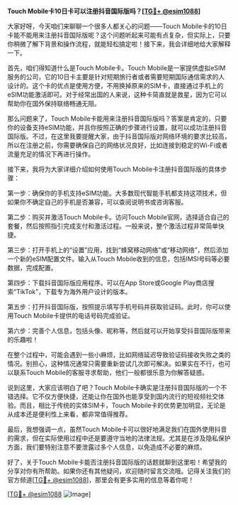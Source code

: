 **Touch Mobile卡10日卡可以注册抖音国际版吗？[[TG💪+ @esim1088](https://t.me/s/esim1088)]**

大家好呀，今天咱们来聊聊一个很多人都关心的问题——Touch Mobile卡的10日卡能不能用来注册抖音国际版呢？这个问题听起来可能有点复杂，但实际上，只要你稍微了解下背景和操作流程，就能轻松搞定啦！接下来，我会详细地给大家解释一下。

首先，咱们得知道什么是Touch Mobile卡。Touch Mobile是一家提供虚拟eSIM服务的公司，它的10日卡主要是针对短期旅行者或者需要短期国际通信需求的人设计的。这个卡的优点是使用方便，不用换掉原来的SIM卡，直接通过手机上的eSIM功能激活即可。对于经常出国的人来说，这种卡简直就是救星，因为它可以帮助你在国外保持联络畅通无阻。

那么问题来了，Touch Mobile卡能用来注册抖音国际版吗？答案是肯定的，只要你的设备支持eSIM功能，并且你按照正确的步骤进行设置，就可以成功注册抖音国际版。不过，在这里我要提醒大家，由于抖音国际版对网络环境的要求比较高，所以在注册之前，你需要确保自己的网络状况良好，比如连接到稳定的Wi-Fi或者流量充足的情况下再进行操作。

接下来，我将为大家详细介绍如何使用Touch Mobile卡注册抖音国际版的具体步骤：

第一步：确保你的手机支持eSIM功能。大多数现代智能手机都支持这项技术，但如果你不确定自己的手机是否兼容，可以查阅说明书或咨询客服。

第二步：购买并激活Touch Mobile卡。访问Touch Mobile官网，选择适合自己的套餐，然后按照指引完成支付和激活过程。一般来说，整个激活过程非常简单快捷。

第三步：打开手机上的“设置”应用，找到“蜂窝移动网络”或“移动网络”，然后添加一个新的eSIM配置文件。输入从Touch Mobile收到的信息，包括IMSI号码等必要数据，完成配置。

第四步：下载抖音国际版应用程序。可以在App Store或Google Play商店搜索“TikTok”，下载专为海外用户设计的版本。

第五步：打开抖音国际版，按照提示填写手机号码并获取验证码。此时，你可以使用Touch Mobile卡提供的电话号码完成验证。

第六步：完善个人信息，包括头像、昵称等，然后就可以开始享受抖音国际版带来的乐趣啦！

在整个过程中，可能会遇到一些小麻烦，比如网络延迟导致验证码接收失败之类的情况。别担心，这种情况通常只需要重新尝试几次即可解决。如果实在不行，也可以联系Touch Mobile的客服寻求帮助，他们一般都很乐意为你解答疑惑。

说到这里，大家应该明白了吧？Touch Mobile卡确实是注册抖音国际版的一个不错选择。它不仅方便快捷，还能让你在国外也能享受到国内流行的短视频社交体验。而且，相比于传统的实体SIM卡，Touch Mobile卡的优势更加明显，无论是从成本还是便利性上来看，都非常值得推荐。

最后，我想强调一点，虽然Touch Mobile卡可以很好地满足我们在国外使用抖音的需求，但在实际使用过程中还是要遵守当地的法律法规。尤其是在涉及隐私保护方面，我们要特别注意不要泄露过多个人信息，以免造成不必要的麻烦。

好了，关于Touch Mobile卡能否注册抖音国际版的话题就聊到这里啦！希望我的分享对你有所帮助。如果你还有其他疑问，欢迎随时留言交流哦。记得关注我们的官方频道[[TG💪+ @esim1088](https://t.me/s/esim1088)]，那里会有更多实用的信息等着你呢！

[[TG💪+ @esim1088](https://t.me/s/esim1088) ![Image](https://i.postimg.cc/4NQfJmqS/Snipaste-2025-05-13-00-14-12.png)]